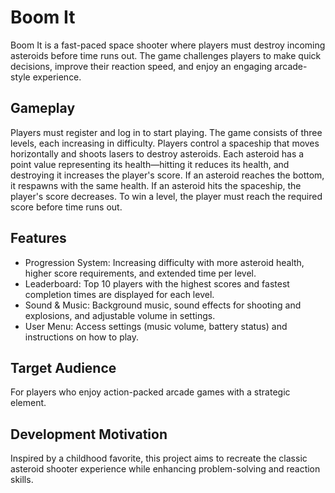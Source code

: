 # **Boom It**
Boom It is a fast-paced space shooter where players must destroy incoming asteroids before time runs out. The game challenges players to make quick decisions, improve their reaction speed, and enjoy an engaging arcade-style experience.

## Gameplay
Players must register and log in to start playing.
The game consists of three levels, each increasing in difficulty.
Players control a spaceship that moves horizontally and shoots lasers to destroy asteroids.
Each asteroid has a point value representing its health—hitting it reduces its health, and destroying it increases the player's score.
If an asteroid reaches the bottom, it respawns with the same health.
If an asteroid hits the spaceship, the player's score decreases.
To win a level, the player must reach the required score before time runs out.
## Features
- Progression System: Increasing difficulty with more asteroid health, higher score requirements, and extended time per level.
- Leaderboard: Top 10 players with the highest scores and fastest completion times are displayed for each level.
- Sound & Music: Background music, sound effects for shooting and explosions, and adjustable volume in settings.
- User Menu: Access settings (music volume, battery status) and instructions on how to play.
## Target Audience
For players who enjoy action-packed arcade games with a strategic element.

## Development Motivation
Inspired by a childhood favorite, this project aims to recreate the classic asteroid shooter experience while enhancing problem-solving and reaction skills.
